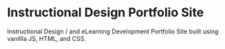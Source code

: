 # Instructional Design Portfolio Site

Instructional Design / and eLearning Development Portfolio Site built using vanillla JS, HTML, and CSS. 
